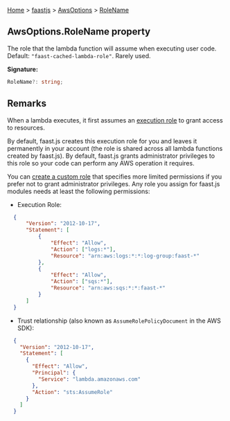 [Home](./index) &gt; [faastjs](./faastjs.md) &gt; [AwsOptions](./faastjs.awsoptions.md) &gt; [RoleName](./faastjs.awsoptions.rolename.md)

## AwsOptions.RoleName property

The role that the lambda function will assume when executing user code. Default: `"faast-cached-lambda-role"`<!-- -->. Rarely used.

<b>Signature:</b>

```typescript
RoleName?: string;
```

## Remarks

When a lambda executes, it first assumes an [execution role](https://docs.aws.amazon.com/lambda/latest/dg/lambda-intro-execution-role.html) to grant access to resources.

By default, faast.js creates this execution role for you and leaves it permanently in your account (the role is shared across all lambda functions created by faast.js). By default, faast.js grants administrator privileges to this role so your code can perform any AWS operation it requires.

You can [create a custom role](https://console.aws.amazon.com/iam/home#/roles) that specifies more limited permissions if you prefer not to grant administrator privileges. Any role you assign for faast.js modules needs at least the following permissions:

- Execution Role:

```json
  {
      "Version": "2012-10-17",
      "Statement": [
          {
              "Effect": "Allow",
              "Action": ["logs:*"],
              "Resource": "arn:aws:logs:*:*:log-group:faast-*"
          },
          {
              "Effect": "Allow",
              "Action": ["sqs:*"],
              "Resource": "arn:aws:sqs:*:*:faast-*"
          }
      ]
  }

```
- Trust relationship (also known as `AssumeRolePolicyDocument` in the AWS SDK):

```json
  {
    "Version": "2012-10-17",
    "Statement": [
      {
        "Effect": "Allow",
        "Principal": {
          "Service": "lambda.amazonaws.com"
        },
        "Action": "sts:AssumeRole"
      }
    ]
  }

```

